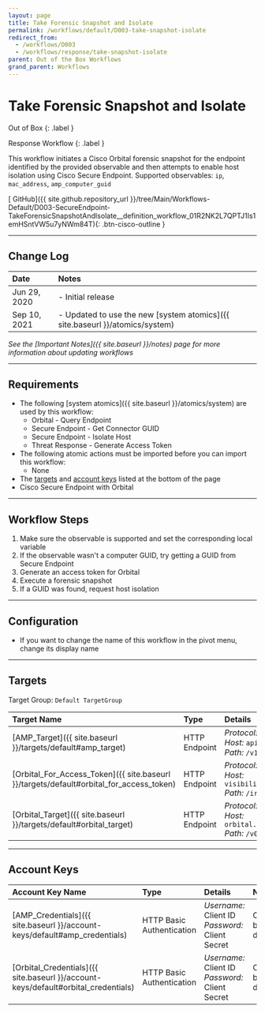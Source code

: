 ```yaml
---
layout: page
title: Take Forensic Snapshot and Isolate
permalink: /workflows/default/D003-take-snapshot-isolate
redirect_from:
  - /workflows/D003
  - /workflows/response/take-snapshot-isolate
parent: Out of the Box Workflows
grand_parent: Workflows
---
```


# Take Forensic Snapshot and Isolate
<div markdown="1">
Out of Box
{: .label }

Response Workflow
{: .label }
</div>

This workflow initiates a Cisco Orbital forensic snapshot for the endpoint identified by the provided observable and then attempts to enable host isolation using Cisco Secure Endpoint. Supported observables: `ip`, `mac_address`, `amp_computer_guid`

[<i class="fab fa-github mr-1"></i> GitHub]({{ site.github.repository_url }}/tree/Main/Workflows-Default/D003-SecureEndpoint-TakeForensicSnapshotAndIsolate__definition_workflow_01R2NK2L7QPTJ1Is1emHSntVW5u7yNWm84T){: .btn-cisco-outline }

---

## Change Log

| Date | Notes |
|:-----|:------|
| Jun 29, 2020 | - Initial release |
| Sep 10, 2021 | - Updated to use the new [system atomics]({{ site.baseurl }}/atomics/system) |

_See the [Important Notes]({{ site.baseurl }}/notes) page for more information about updating workflows_

---

## Requirements
* The following [system atomics]({{ site.baseurl }}/atomics/system) are used by this workflow:
	* Orbital - Query Endpoint
	* Secure Endpoint - Get Connector GUID
	* Secure Endpoint - Isolate Host
	* Threat Response - Generate Access Token
* The following atomic actions must be imported before you can import this workflow:
	* None
* The [targets](#targets) and [account keys](#account-keys) listed at the bottom of the page
*  Cisco Secure Endpoint with Orbital

---

## Workflow Steps
1. Make sure the observable is supported and set the corresponding local variable
1. If the observable wasn't a computer GUID, try getting a GUID from Secure Endpoint
1. Generate an access token for Orbital
1. Execute a forensic snapshot
1. If a GUID was found, request host isolation

---

## Configuration
* If you want to change the name of this workflow in the pivot menu, change its display name

---

## Targets
Target Group: `Default TargetGroup`

| Target Name | Type | Details | Account Keys | Notes |
|:------------|:-----|:--------|:-------------|:------|
| [AMP_Target]({{ site.baseurl }}/targets/default#amp_target) | HTTP Endpoint | _Protocol:_ `HTTPS`<br />_Host:_ `api.amp.cisco.com`<br />_Path:_ `/v1` | AMP_Credentials | Created by default |
| [Orbital_For_Access_Token]({{ site.baseurl }}/targets/default#orbital_for_access_token) | HTTP Endpoint | _Protocol:_ `HTTPS`<br />_Host:_ `visibility.amp.cisco.com`<br />_Path:_ `/iroh` | Orbital_Credentials | Created by default |
| [Orbital_Target]({{ site.baseurl }}/targets/default#orbital_target) | HTTP Endpoint | _Protocol:_ `HTTPS`<br />_Host:_ `orbital.amp.cisco.com`<br />_Path:_ `/v0` | None | Created by default |

---

## Account Keys

| Account Key Name | Type | Details | Notes |
|:-----------------|:-----|:--------|:------|
| [AMP_Credentials]({{ site.baseurl }}/account-keys/default#amp_credentials) | HTTP Basic Authentication | _Username:_ Client ID<br />_Password:_ Client Secret | Created by default |
| [Orbital_Credentials]({{ site.baseurl }}/account-keys/default#orbital_credentials) | HTTP Basic Authentication | _Username:_ Client ID<br />_Password:_ Client Secret | Created by default |

